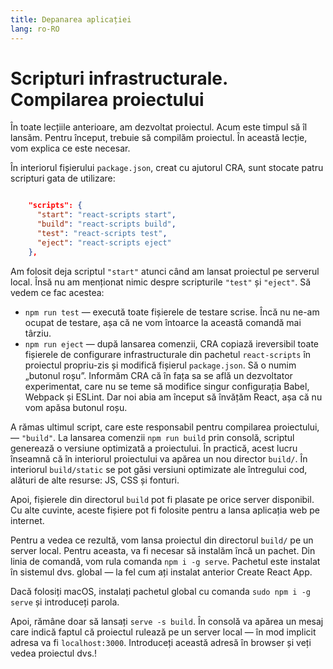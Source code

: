 ```yaml
---
title: Depanarea aplicației
lang: ro-RO
---
```


# Scripturi infrastructurale. Compilarea proiectului


În toate lecțiile anterioare, am dezvoltat proiectul. Acum este timpul să îl lansăm. Pentru început, trebuie să compilăm proiectul. În această lecție, vom explica ce este necesar.

În interiorul fișierului `package.json`, creat cu ajutorul CRA, sunt stocate patru scripturi gata de utilizare:

```json

    "scripts": {
      "start": "react-scripts start",
      "build": "react-scripts build",
      "test": "react-scripts test",
      "eject": "react-scripts eject"
    }, 
```

Am folosit deja scriptul `"start"` atunci când am lansat proiectul pe serverul local. Însă nu am menționat nimic despre scripturile `"test"` și `"eject"`. Să vedem ce fac acestea:

*   `npm run test` — execută toate fișierele de testare scrise. Încă nu ne-am ocupat de testare, așa că ne vom întoarce la această comandă mai târziu.
*   `npm run eject` — după lansarea comenzii, CRA copiază ireversibil toate fișierele de configurare infrastructurale din pachetul `react-scripts` în proiectul propriu-zis și modifică fișierul `package.json`. Să o numim „butonul roșu”. Informăm CRA că în fața sa se află un dezvoltator experimentat, care nu se teme să modifice singur configurația Babel, Webpack și ESLint. Dar noi abia am început să învățăm React, așa că nu vom apăsa butonul roșu.

A rămas ultimul script, care este responsabil pentru compilarea proiectului, — `"build"`. La lansarea comenzii `npm run build` prin consolă, scriptul generează o versiune optimizată a proiectului. În practică, acest lucru înseamnă că în interiorul proiectului va apărea un nou director `build/`. În interiorul `build/static` se pot găsi versiuni optimizate ale întregului cod, alături de alte resurse: JS, CSS și fonturi.

Apoi, fișierele din directorul `build` pot fi plasate pe orice server disponibil. Cu alte cuvinte, aceste fișiere pot fi folosite pentru a lansa aplicația web pe internet.

Pentru a vedea ce rezultă, vom lansa proiectul din directorul `build/` pe un server local. Pentru aceasta, va fi necesar să instalăm încă un pachet. Din linia de comandă, vom rula comanda `npm i -g serve`. Pachetul este instalat în sistemul dvs. global — la fel cum ați instalat anterior Create React App.

Dacă folosiți macOS, instalați pachetul global cu comanda `sudo npm i -g serve` și introduceți parola.

Apoi, rămâne doar să lansați `serve -s build`. În consolă va apărea un mesaj care indică faptul că proiectul rulează pe un server local — în mod implicit adresa va fi `localhost:3000`. Introduceți această adresă în browser și veți vedea proiectul dvs.!